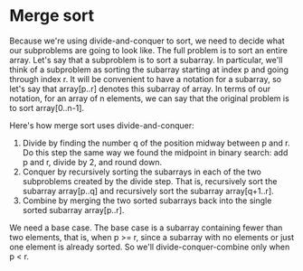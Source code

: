 ﻿# Merge sort

Because we're using divide-and-conquer to sort, we need to decide what our subproblems are going to look like. The full problem is to sort an entire array. Let's say that a subproblem is to sort a subarray. In particular, we'll think of a subproblem as sorting the subarray starting at index p and going through index r. 
It will be convenient to have a notation for a subarray, so let's say that array[p..r] denotes this subarray of array. In terms of our notation, for an array of n elements, we can say that the original problem is to sort array[0..n-1].

Here's how merge sort uses divide-and-conquer:

1. Divide by finding the number q of the position midway between p and r. Do this step the same way we found the midpoint in binary search: add p and r, divide by 2, and round down.
2. Conquer by recursively sorting the subarrays in each of the two subproblems created by the divide step. That is, recursively sort the subarray array[p..q] and recursively sort the subarray array[q+1..r].
3. Combine by merging the two sorted subarrays back into the single sorted subarray array[p..r].

We need a base case. The base case is a subarray containing fewer than two elements, that is, when p >= r, since a subarray with no elements or just one element is already sorted. So we'll divide-conquer-combine only when p < r.